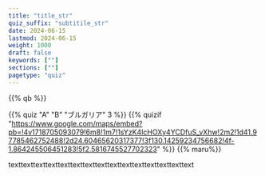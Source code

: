 ```yaml
---
title: "title_str"
quiz_suffix: "subtitile_str"
date: 2024-06-15
lastmod: 2024-06-15
weight: 1000
draft: false
keywords: [""]
sections: [""]
pagetype: "quiz"
---
```


{{% qb %}}

{{% quiz "A" "B" "ブルガリア" 3 %}}
{{% quizif "https://www.google.com/maps/embed?pb=!4v1718705093079!6m8!1m7!1sYzK4lcHOXy4YCDfuS_vXhw!2m2!1d41.97785462752488!2d24.60465620317377!3f130.14259234756682!4f-1.864245506451283!5f2.5816745527702323" %}}
{{% maru%}}

<div class="googlemap-if ansarea transparent-area">
texttexttexttexttexttexttexttexttexttexttexttexttexttexttext
</div>

